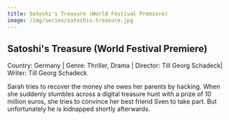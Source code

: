```yaml
---
title: Satoshi's Treasure (World Festival Premiere)
image: /img/series/satoshis-treasure.jpg
---
```


## Satoshi's Treasure (World Festival Premiere)

Country: Germany | Genre: Thriller, Drama | Director: Till Georg Schadeck| Writer: Till Georg Schadeck

Sarah tries to recover the money she owes her parents by hacking. When she suddenly stumbles across a digital treasure hunt with a prize of 10 million euros, she tries to convince her best friend Sven to take part. But unfortunately he is kidnapped shortly afterwards.

